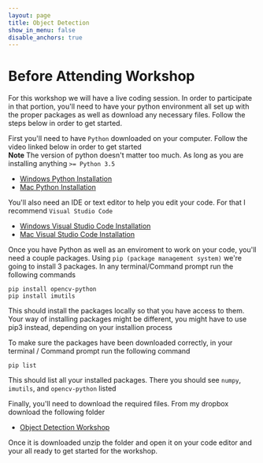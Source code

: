```yaml
---
layout: page
title: Object Detection
show_in_menu: false
disable_anchors: true
---
```


# Before Attending Workshop
For this workshop we will have a live coding session. In order to participate in that portion, you'll need to have your python environment all set up with the proper packages as
well as download any necessary files. Follow the steps below in order to get started.<br>

First you'll need to have ```Python``` downloaded on your computer. Follow the video linked below in order to get started<br>
**Note** The version of python doesn't matter too much. As long as you are installing anything ```>= Python 3.5```
- [Windows Python Installation](https://www.youtube.com/watch?v=UvcQlPZ8ecA&t=47s)
- [Mac Python Installation](https://www.youtube.com/watch?v=TgA4ObrowRg)

You'll also need an IDE or text editor to help you edit your code. For that I recommend ```Visual Studio Code```
- [Windows Visual Studio Code Installation](https://www.youtube.com/watch?v=MlIzFUI1QGA)
- [Mac Visual Studio Code Installation](https://www.youtube.com/watch?v=tCfbi5PF1y0)

Once you have Python as well as an enviroment to work on your code, you'll need a couple packages. Using ```pip (package management system)``` we're going to install 3 packages.
In any terminal/Command prompt run the following commands
```
pip install opencv-python
pip install imutils
```
This should install the packages locally so that you have access to them. Your way of installing packages might be different, you might have to use pip3 instead, depending on your installion process

To make sure the packages have been downloaded correctly, in your terminal / Command prompt run the following command
```
pip list
```
This should list all your installed packages. There you should see ```numpy```, ```imutils```, and ```opencv-python``` listed

Finally, you'll need to download the required files. From my dropbox download the following folder
- [Object Detection Workshop](https://www.dropbox.com/sh/dr6zc9m3rut0jwb/AAC-m8ihRpwXlMuf_WqLJASda?dl=0)

Once it is downloaded unzip the folder and open it on your code editor and your all ready to get started for the workshop.
